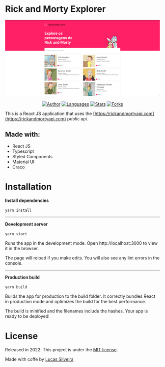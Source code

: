 # Rick and Morty Explorer

<p align="center">
   <img src="./.github/app.png" width="700"/>
</p>

<div style="text-align: center">

  [![Author](https://img.shields.io/badge/author-Lucas%20Silveira-0061BD?style=flat-square)](https://github.com/lucaxsilveira)
  [![Languages](https://img.shields.io/github/languages/count/lucaxsilveira/rick-and-morty-explorer?color=0061BD&style=flat-square)](#)
  [![Stars](https://img.shields.io/github/stars/lucaxsilveira/rick-and-morty-explorer?color=0061BD&style=flat-square)](https://github.com/lucaxsilveira/rick-and-morty-explorer/stargazers)
  [![Forks](https://img.shields.io/github/forks/lucaxsilveira/rick-and-morty-explorer?color=0061BD&style=flat-square)](https://github.com/lucaxsilveira/rick-and-morty-explorer/network/members)

</div>


This is a React JS application that uses the [https://rickandmortyapi.com](https://rickandmortyapi.com) public api.

## Made with:
- React JS
- Typescript
- Styled Components
- Material UI
- Craco

# Installation

**Install dependencies**

```yarn install```

---

**Development server**

```yarn start```

Runs the app in the development mode.
Open http://localhost:3000 to view it in the browser.

The page will reload if you make edits.
You will also see any lint errors in the console.

---

**Production build**

```yarn build```

Builds the app for production to the build folder.
It correctly bundles React in production mode and optimizes the build for the best performance.

The build is minified and the filenames include the hashes.
Your app is ready to be deployed!


# License

Released in 2022.
This project is under the [MIT license](https://github.com/lucaxsilveira/rick-and-morty-explorer/blob/master/LICENSE).

Made with coffe by [Lucas Silveira](https://github.com/lucaxsilveira)